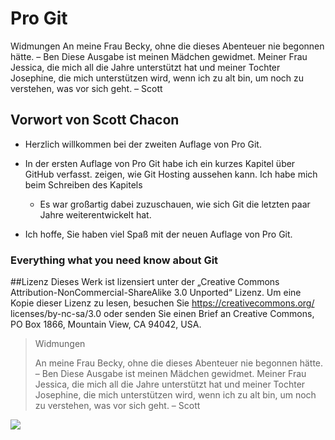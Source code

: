# Pro Git

Widmungen
An meine Frau Becky, ohne die dieses Abenteuer nie begonnen hätte. – Ben
Diese Ausgabe ist meinen Mädchen gewidmet. Meiner Frau Jessica, die mich all die Jahre unterstützt
hat und meiner Tochter Josephine, die mich unterstützen wird, wenn ich zu alt bin, um noch zu
verstehen, was vor sich geht. – Scott

## Vorwort von Scott Chacon

* Herzlich willkommen bei der zweiten Auflage von Pro Git. 
* In der ersten Auflage von Pro Git habe ich ein kurzes Kapitel über GitHub verfasst. zeigen, wie Git Hosting aussehen kann. Ich habe mich beim Schreiben des Kapitels

  * Es war großartig dabei zuzuschauen, wie sich Git die letzten paar Jahre weiterentwickelt hat.

* Ich hoffe, Sie haben viel Spaß mit der neuen Auflage von Pro Git.


### Everything what you need know about Git

##Lizenz
Dieses Werk ist lizensiert unter der „Creative Commons Attribution-NonCommercial-ShareAlike 3.0
Unported“ Lizenz. Um eine Kopie dieser Lizenz zu lesen, besuchen Sie https://creativecommons.org/
licenses/by-nc-sa/3.0 oder senden Sie einen Brief an Creative Commons, PO Box 1866, Mountain
View, CA 94042, USA.

> Widmungen
>
> An meine Frau Becky, ohne die dieses Abenteuer nie begonnen hätte. – Ben
> Diese Ausgabe ist meinen Mädchen gewidmet. Meiner Frau Jessica, die mich all die Jahre unterstützt
> hat und meiner Tochter Josephine, die mich unterstützen wird, wenn ich zu alt bin, um noch zu
> verstehen, was vor sich geht. – Scott

<img src="/pro_git.jpg">

